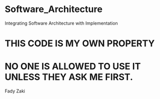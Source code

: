 # Software_Architecture
Integrating Software Architecture with Implementation

# THIS CODE IS MY OWN PROPERTY
# NO ONE IS ALLOWED TO USE IT UNLESS THEY ASK ME FIRST.

Fady Zaki
